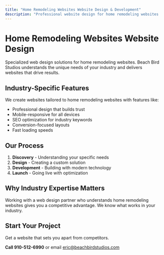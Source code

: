 ```yaml
---
title: "Home Remodeling Websites Website Design & Development"
description: "Professional website design for home remodeling websites. Custom solutions tailored to your industry needs."
---
```


# Home Remodeling Websites Website Design

Specialized web design solutions for home remodeling websites. Beach Bird Studios understands the unique needs of your industry and delivers websites that drive results.

## Industry-Specific Features

We create websites tailored to home remodeling websites with features like:

- Professional design that builds trust
- Mobile-responsive for all devices
- SEO optimization for industry keywords
- Conversion-focused layouts
- Fast loading speeds

## Our Process

1. **Discovery** - Understanding your specific needs
2. **Design** - Creating a custom solution
3. **Development** - Building with modern technology
4. **Launch** - Going live with optimization

## Why Industry Expertise Matters

Working with a web design partner who understands home remodeling websites gives you a competitive advantage. We know what works in your industry.

## Start Your Project

Get a website that sets you apart from competitors.

**Call 910-512-6990** or email eric@beachbirdstudios.com